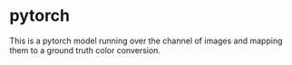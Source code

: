 # pytorch
This is a pytorch model running over the channel of images and mapping them to a ground truth color conversion. 

